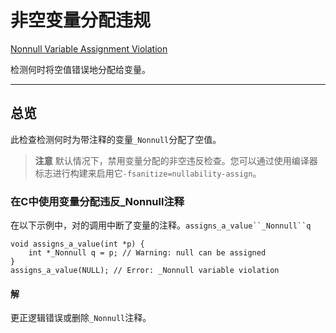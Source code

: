 # 非空变量分配违规

[Nonnull Variable Assignment Violation](https://developer.apple.com/documentation/xcode/diagnosing_memory_thread_and_crash_issues_early/nonnull_variable_assignment_violation)

检测何时将空值错误地分配给变量。

---

## 总览

此检查检测何时为带注释的变量`_Nonnull`分配了空值。

> **注意**
> 默认情况下，禁用变量分配的非空违反检查。您可以通过使用编译器标志进行构建来启用它`-fsanitize=nullability-assign`。

### 在C中使用变量分配违反_Nonnull注释

在以下示例中，对的调用中断了变量的注释。`assigns_a_value``_Nonnull``q`

```
void assigns_a_value(int *p) {     
    int *_Nonnull q = p; // Warning: null can be assigned
}
assigns_a_value(NULL); // Error: _Nonnull variable violation
```

#### 解

更正逻辑错误或删除`_Nonnull`注释。